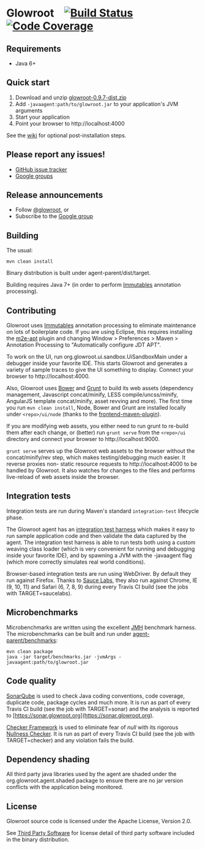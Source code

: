 Glowroot &nbsp;&nbsp; [![Build Status](https://img.shields.io/travis/glowroot/glowroot.svg)](https://travis-ci.org/glowroot/glowroot) [![Code Coverage](https://img.shields.io/sonar/https/sonar.glowroot.org/org.glowroot:glowroot-parent/overall_coverage.svg?label=coverage)](https://sonar.glowroot.org/dashboard/index?id=org.glowroot%3Aglowroot-parent)
=========

## Requirements

* Java 6+

## Quick start

1. Download and unzip [glowroot-0.9.7-dist.zip](https://github.com/glowroot/glowroot/releases/download/v0.9.7/glowroot-0.9.7-dist.zip)
2. Add `-javaagent:path/to/glowroot.jar` to your application's JVM arguments
3. Start your application
4. Point your browser to http://localhost:4000

See the [wiki](https://github.com/glowroot/glowroot/wiki/Agent-Installation) for optional post-installation steps.

## Please report any issues!

 * [GitHub issue tracker](https://github.com/glowroot/glowroot/issues)
 * [Google groups](https://groups.google.com/forum/#!forum/glowroot)

## Release announcements

* Follow [@glowroot](https://twitter.com/glowroot), or
* Subscribe to the [Google group](https://groups.google.com/forum/#!forum/glowroot)

## Building

The usual:

    mvn clean install

Binary distribution is built under agent-parent/dist/target.

Building requires Java 7+ (in order to perform [Immutables](https://immutables.github.io) annotation processing).

## Contributing

Glowroot uses [Immutables](https://immutables.github.io) annotation processing to eliminate maintenance on lots of boilerplate code. If you are using Eclipse, this requires installing the [m2e-apt](https://github.com/jbosstools/m2e-apt) plugin and changing Window > Preferences > Maven > Annotation Processing to "Automatically configure JDT APT".

To work on the UI, run org.glowroot.ui.sandbox.UiSandboxMain under a debugger inside your favorite IDE. This starts Glowroot and generates a variety of sample traces to give the UI something to display. Connect your browser to http://localhost:4000.

Also, Glowroot uses [Bower](http://bower.io) and [Grunt](http://gruntjs.com) to build its web assets (dependency management, Javascript concat/minify, LESS compile/uncss/minify, AngularJS template concat/minify, asset revving and more). The first time you run `mvn clean install`, Node, Bower and Grunt are installed locally under `<repo>/ui/node` (thanks to the [frontend-maven-plugin](https://github.com/eirslett/frontend-maven-plugin)).

If you are modifying web assets, you either need to run grunt to re-build them after each change, or (better) run `grunt serve` from the `<repo>/ui` directory and connect your browser to http://localhost:9000.

`grunt serve` serves up the Glowroot web assets to the browser without the concat/minify/rev step, which makes testing/debugging much easier. It reverse proxies non- static resource requests to http://localhost:4000 to be handled by Glowroot. It also watches for changes to the files and performs live-reload of web assets inside the browser.

## Integration tests

Integration tests are run during Maven's standard `integration-test` lifecycle phase.

The Glowroot agent has an [integration test harness](agent-parent/it-harness) which makes it easy to run sample application code and then validate the data captured by the agent.  The integration test harness is able to run tests both using a custom weaving class loader (which is very convenient for running and debugging inside your favorite IDE), and by spawning a JVM with the -javaagent flag (which more correctly simulates real world conditions).

Browser-based integration tests are run using WebDriver.  By default they run against Firefox.  Thanks to [Sauce Labs](https://saucelabs.com), they also run against Chrome, IE (9, 10, 11) and Safari (6, 7, 8, 9) during every Travis CI build (see the jobs with TARGET=saucelabs).

## Microbenchmarks

Microbenchmarks are written using the excellent [JMH](http://openjdk.java.net/projects/code-tools/jmh/) benchmark harness. The microbenchmarks can be built and run under [agent-parent/benchmarks](agent-parent/benchmarks):

    mvn clean package
    java -jar target/benchmarks.jar -jvmArgs -javaagent:path/to/glowroot.jar

## Code quality

[SonarQube](http://www.sonarqube.org) is used to check Java coding conventions, code coverage, duplicate code, package cycles and much more. It is run as part of every Travis CI build (see the job with TARGET=sonar) and the analysis is reported to [https://sonar.glowroot.org](https://sonar.glowroot.org).

[Checker Framework](http://types.cs.washington.edu/checker-framework/) is used to eliminate fear of *null* with its rigorous [Nullness Checker](http://types.cs.washington.edu/checker-framework/current/checker-framework-manual.html#nullness-checker). It is run as part of every Travis CI build (see the job with TARGET=checker) and any violation fails the build.

## Dependency shading

All third party java libraries used by the agent are shaded under the org.glowroot.agent.shaded package to ensure there are no jar version conflicts with the application being monitored.

## License

Glowroot source code is licensed under the Apache License, Version 2.0.

See [Third Party Software](https://github.com/glowroot/glowroot/wiki/Third-Party-Software) for license detail of third party software included in the binary distribution.
